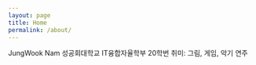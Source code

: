 ```yaml
---
layout: page
title: Home
permalink: /about/
---
```


JungWook Nam
성공회대학교 IT융합자율학부 20학번 
취미: 그림, 게임, 악기 연주 
